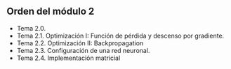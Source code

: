 ## Orden del módulo 2

* Tema 2.0.
* Tema 2.1. Optimización I: Función de pérdida y descenso por gradiente.
* Tema 2.2. Optimización II: Backpropagation
* Tema 2.3. Configuración de una red neuronal.
* Tema 2.4. Implementación matricial
